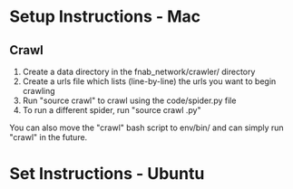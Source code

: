 # Setup Instructions - Mac

## Crawl 

1. Create a data directory in the fnab_network/crawler/ directory
2. Create a urls file which lists (line-by-line) the urls you want to begin crawling
3. Run "source crawl" to crawl using the code/spider.py file
4. To run a different spider, run "source crawl <spider file name>.py"

You can also move the "crawl" bash script to env/bin/ and can simply run "crawl" in the future.

# Set Instructions - Ubuntu
